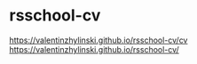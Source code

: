 # rsschool-cv
https://valentinzhylinski.github.io/rsschool-cv/cv
https://valentinzhylinski.github.io/rsschool-cv/
